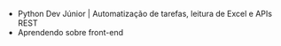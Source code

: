 - Python Dev Júnior | Automatização de tarefas, leitura de Excel e APIs REST
- Aprendendo sobre front-end
